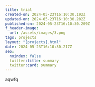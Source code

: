 ```yaml
---
title: trial
created-on: 2024-05-23T16:10:30.192Z
updated-on: 2024-05-23T16:10:30.202Z
published-on: 2024-05-23T16:10:30.209Z
f_header-image:
  url: /assets/images/3.png
tags: projects
layout: "[projects].html"
date: 2024-05-23T16:10:30.217Z
seo:
  noindex: false
  twitter:title: summary
  twitter:card: summary
---
```

a﻿qwfq